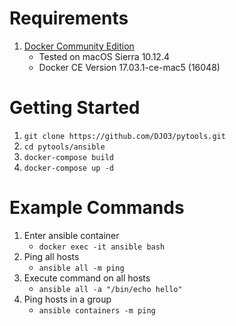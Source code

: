# Requirements
1. [Docker Community Edition](https://www.docker.com/community-edition)
    * Tested on macOS Sierra 10.12.4
    * Docker CE Version 17.03.1-ce-mac5 (16048)

# Getting Started
1. `git clone https://github.com/DJO3/pytools.git`
2. `cd pytools/ansible`
3. `docker-compose build`
4. `docker-compose up -d`

# Example Commands
1. Enter ansible container
    * `docker exec -it ansible bash`
2. Ping all hosts
    * `ansible all -m ping`
3. Execute command on all hosts
    * `ansible all -a "/bin/echo hello"`
4. Ping hosts in a group
    * `ansible containers -m ping`
